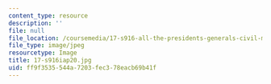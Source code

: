 ```yaml
---
content_type: resource
description: ''
file: null
file_location: /coursemedia/17-s916-all-the-presidents-generals-civil-military-relations-in-the-us-and-beyond-january-iap-2020/ff9f3535544a7203fec378eacb69b41f_17-s916iap20.jpg
file_type: image/jpeg
resourcetype: Image
title: 17-s916iap20.jpg
uid: ff9f3535-544a-7203-fec3-78eacb69b41f
---
```

